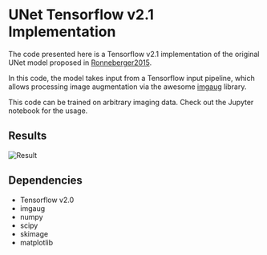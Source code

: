 # UNet Tensorflow v2.1 Implementation

The code presented here is a Tensorflow v2.1 implementation of the original UNet model proposed in [Ronneberger2015](http://lmb.informatik.uni-freiburg.de/).

In this code, the model takes input from a Tensorflow input pipeline, which allows processing image augmentation via the awesome [imgaug](https://github.com/aleju/imgaug) library.

This code can be trained on arbitrary imaging data. Check out the Jupyter notebook for the usage.


## Results

![Result](UNet_validation.png)

## Dependencies
- Tensorflow v2.0
- imgaug
- numpy
- scipy
- skimage
- matplotlib
